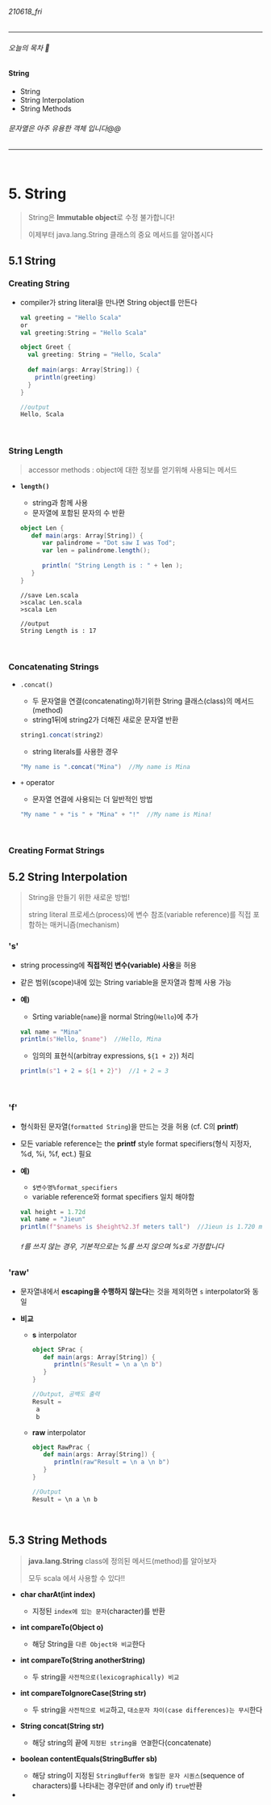 ###### 210618_fri

<hr>



###### 오늘의 목차 :deer:

#### String

- String
- String Interpolation
- String Methods

###### 문자열은 아주 유용한 객체 입니다@@

<hr>
<br>

# 5. String

> String은 **Immutable object**로 수정 불가합니다!
>
> 이제부터 java.lang.String 클래스의 중요 메서드를 알아봅시다

## 5.1 String

### Creating String

- compiler가 string literal을 만나면 String object를 만든다

  ```scala
  val greeting = "Hello Scala"
  or
  val greeting:String = "Hello Scala"
  ```

  ```scala
  object Greet {
    val greeting: String = "Hello, Scala"
    
    def main(args: Array[String]) {
      println(greeting)
    }
  }
  
  //output
  Hello, Scala
  ```

<br>

### String Length

> accessor methods : object에 대한 정보를 얻기위해 사용되는 메서드

- **`length()`**

  - string과 함께 사용
  - 문자열에 포함된 문자의 수 반환

  ```scala
  object Len {
     def main(args: Array[String]) {
        var palindrome = "Dot saw I was Tod";
        var len = palindrome.length();
        
        println( "String Length is : " + len );
     }
  }
  ```

  ```shell
  //save Len.scala
  >scalac Len.scala
  >scala Len
  ```

  ```shell
  //output
  String Length is : 17
  ```

<br>

### Concatenating Strings

- `.concat()`

  - 두 문자열을 연결(concatenating)하기위한 String 클래스(class)의 메서드(method)
  - string1뒤에 string2가 더해진 새로운 문자열 반환

  ```scala
  string1.concat(string2)
  ```

  - string literals를 사용한 경우

  ```scala
  "My name is ".concat("Mina")  //My name is Mina
  ```

- `+` operator

  - 문자열 연결에 사용되는 더 일반적인 방법

  ```scala
  "My name " + "is " + "Mina" + "!"  //My name is Mina!
  ```

<br>

### Creating Format Strings 





## 5.2 String Interpolation

> String을 만들기 위한 새로운 방법!
>
> string literal 프로세스(process)에 변수 참조(variable reference)를 직접 포함하는 매커니즘(mechanism)

### 's'

- string processing에 **직접적인 변수(variable) 사용**을 허용

- 같은 범위(scope)내에 있는 String variable을 문자열과 함께 사용 가능

- **예)**

  - Srting variable(`name`)을 normal String(`Hello`)에 추가

  ```scala
  val name = "Mina"
  println(s"Hello, $name")  //Hello, Mina
  ```

  - 임의의 표현식(arbitray expressions, `${1 + 2}`) 처리

  ```scala
  println(s"1 + 2 = ${1 + 2}")  //1 + 2 = 3
  ```

<br>

### 'f'

- 형식화된 문자열(`formatted String`)을 만드는 것을 허용 (cf. C의 **printf**)

- 모든 variable reference는  the **printf** style format specifiers(형식 지정자, %d, %i, %f, ect.) 필요

- **예)**

  - `$변수명%format_specifiers`
  - variable reference와 format specifiers 일치 해야함

  ```scala
  val height = 1.72d
  val name = "Jieun"
  println(f"$name%s is $height%2.3f meters tall")  //Jieun is 1.720 meters tall
  ```

  ###### `f`를 쓰지 않는 경우, 기본적으로는 %를 쓰지 않으며 %s로 가정합니다

### 'raw'

- 문자열내에서 **escaping을 수행하지 않는다**는 것을 제외하면 `s` interpolator와 동일

- **비교**

  - **s** interpolator

    ```scala
    object SPrac {
       def main(args: Array[String]) {
          println(s"Result = \n a \n b")
       }
    }
    ```

    ```scala
    //Output, 공백도 출력
    Result =
     a
     b
    ```

  - **raw** interpolator

    ```scala
    object RawPrac {
       def main(args: Array[String]) {
          println(raw"Result = \n a \n b")
       }
    }
    ```

    ```scala
    //Output
    Result = \n a \n b
    ```

<br>

## 5.3 String Methods

> **java.lang.String** class에 정의된 메서드(method)를 알아보자
>
> 모두 scala 에서 사용할 수 있다!!

- **char charAt(int index)**
  - 지정된 `index에 있는 문자`(character)를 반환
- **int compareTo(Object o)**
  - 해당 String을 `다른 Object와 비교`한다
- **int compareTo(String anotherString)**
  - 두 string을 `사전적으로(lexicographically) 비교`

- **int compareToIgnoreCase(String str)**
  - 두 string을 `사전적으로 비교`하고, `대소문자 차이(case differences)는 무시`한다
- **String concat(String str)**
  - 해당 string의 끝에 `지정된 string을 연결`한다(concatenate)
- **boolean contentEquals(StringBuffer sb)**
  - 해당 string이 지정된 `StringBuffer와 동일한 문자 시퀀스`(sequence of characters)를 나타내는 경우만(if and only if) `true`반환
- 

